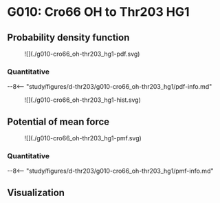 # G010: Cro66 OH to Thr203 HG1

## Probability density function

<figure markdown>
![](./g010-cro66_oh-thr203_hg1-pdf.svg)
</figure>

### Quantitative

--8<-- "study/figures/d-thr203/g010-cro66_oh-thr203_hg1/pdf-info.md"

<figure markdown>
![](./g010-cro66_oh-thr203_hg1-hist.svg)
</figure>

## Potential of mean force

<figure markdown>
![](./g010-cro66_oh-thr203_hg1-pmf.svg)
</figure>

### Quantitative

--8<-- "study/figures/d-thr203/g010-cro66_oh-thr203_hg1/pmf-info.md"

## Visualization

<div id="reduced-view" class="mol-container"></div>
<script>
document.addEventListener('DOMContentLoaded', (event) => {
    const viewer = molstar.Viewer.create('reduced-view', {
        layoutIsExpanded: false,
        layoutShowControls: false,
        layoutShowRemoteState: false,
        layoutShowSequence: true,
        layoutShowLog: false,
        layoutShowLeftPanel: false,
        viewportShowExpand: true,
        viewportShowSelectionMode: true,
        viewportShowAnimation: false,
        pdbProvider: 'rcsb',
    }).then(viewer => {
        // viewer.loadStructureFromUrl("/analysis/005-rogfp-glh-md/data/traj/frame_106403.pdb", "pdb");
        viewer.loadSnapshotFromUrl("/misc/002-molstar-states/reduced-example.molj", "molj");
    });
});
</script>
